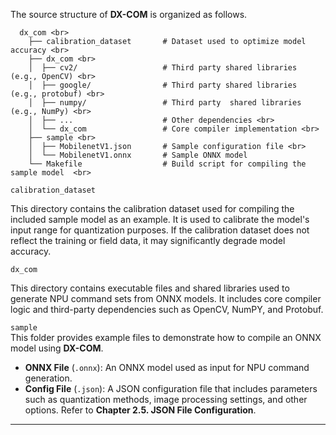 The source structure of **DX-COM** is organized as follows. 

```
  dx_com <br>
    ├── calibration_dataset       # Dataset used to optimize model accuracy <br>
    ├── dx_com <br>
    │  ├── cv2/                   # Third party shared libraries (e.g., OpenCV) <br>
    │  ├── google/                # Third party shared libraries (e.g., protobuf) <br>
    │  ├── numpy/                 # Third party  shared libraries (e.g., NumPy) <br>
    │  ├── ...                    # Other dependencies <br>
    │  └── dx_com                 # Core compiler implementation <br>
    ├── sample <br>
    │  ├── MobilenetV1.json       # Sample configuration file <br>
    │  └── MobilenetV1.onnx       # Sample ONNX model
    └── Makefile                  # Build script for compiling the sample model  <br>
```

`calibration_dataset`

This directory contains the calibration dataset used for compiling the included sample model as an example. It is used to calibrate the model's input range for quantization purposes.
If the calibration dataset does not reflect the training or field data, it may significantly degrade model accuracy.

`dx_com`

This directory contains executable files and shared libraries used to generate NPU command sets from ONNX models. It includes core compiler logic and third-party dependencies such as OpenCV, NumPY, and Protobuf.

`sample`  
This folder provides example files to demonstrate how to compile an ONNX model using **DX-COM**.  

- **ONNX File** (`.onnx`): An ONNX model used as input for NPU command generation.  
- **Config File** (`.json`): A JSON configuration file that includes parameters such as quantization methods, image processing settings, and other options. Refer to **Chapter 2.5. JSON File Configuration**.  

---
